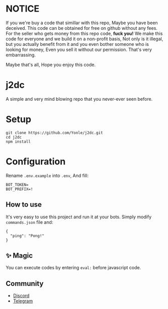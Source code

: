 # NOTICE
If you we're buy a code that simillar with this repo, Maybe you have been deceived. This code can be obtained for free on github without any fees. For the seller who gets money from this repo code, ****fuck you!****  We make this code for everyone and we build it on a non-profit basis, Not only is it illegal, but you actually benefit from it and you even bother someone who is looking for money, Even you sell it without our permission. That's very embarrassing.

Maybe that's all, Hope you enjoy this code.

# j2dc
A simple and very mind blowing repo that you never-ever seen before.

# Setup
```
git clone https://github.com/Yonle/j2dc.git
cd j2dc
npm install
```

# Configuration
Rename `.env.example` into `.env`, And fill:
```
BOT_TOKEN=
BOT_PREFIX=!
```
## How to use
It's very easy to use this project and run it at your bots. Simply modify `commands.json` file and:
```
{
  "ping": "Pong!"
}
```
## ✨ Magic
You can execute codes by entering `eval:` before javascript code.
## Community
- [Discord](https://quickstream.yonle.repl.co/discord)
- [Telegram](https://t.me/yonlecoder)
